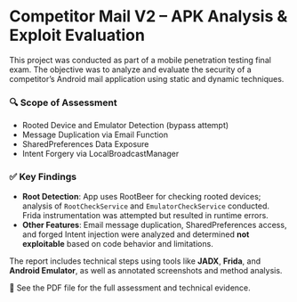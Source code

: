 # Competitor Mail V2 – APK Analysis & Exploit Evaluation

This project was conducted as part of a mobile penetration testing final exam. The objective was to analyze and evaluate the security of a competitor’s Android mail application using static and dynamic techniques.

### 🔍 Scope of Assessment
- Rooted Device and Emulator Detection (bypass attempt)
- Message Duplication via Email Function
- SharedPreferences Data Exposure
- Intent Forgery via LocalBroadcastManager

### ✅ Key Findings
- **Root Detection**: App uses RootBeer for checking rooted devices; analysis of `RootCheckService` and `EmulatorCheckService` conducted. Frida instrumentation was attempted but resulted in runtime errors.
- **Other Features**: Email message duplication, SharedPreferences access, and forged Intent injection were analyzed and determined **not exploitable** based on code behavior and limitations.

The report includes technical steps using tools like **JADX**, **Frida**, and **Android Emulator**, as well as annotated screenshots and method analysis.

📄 See the PDF file for the full assessment and technical evidence.

